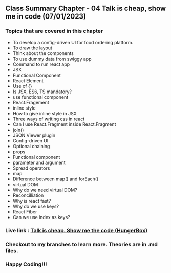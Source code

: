 ## Class Summary Chapter - 04 Talk is cheap, show me in code (07/01/2023)
### Topics that are covered in this chapter
* To develop a config-driven UI for food ordering platform. 
* To draw the layout 
* Think about the components
* To use dummy data from swiggy app
* Command to run react app
* JSX
* Functional Component
* React Element
* Use of {}
* Is JSX, ES6, TS mandatory?
* use functional component
* React.Fragement
* inline style
* How to give inline style in JSX
* Three ways of writing css in react
* Can I use React.Fragment inside React.Fragment
* join()
* JSON Viewer plugin
* Config-driven UI
* Optional chaining
* props
* Functional component
* parameter and argument
* Spread operators
* map
* Difference between map() and forEach()
* virtual DOM
* Why do we need virtual DOM?
* Reconcilliation
* Why is react fast?
* Why do we use keys?
* React Fiber
* Can we use index as keys?

### Live link : [Talk is cheap. Show me the code (HungerBox)](https://chapter-04-hungerbox.netlify.app/)

### Checkout to my branches to learn more. Theories are in .md files.

### Happy Coding!!!